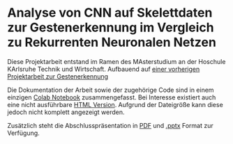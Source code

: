 # Analyse von CNN auf Skelettdaten zur Gestenerkennung im Vergleich zu Rekurrenten Neuronalen Netzen

Diese Projektarbeit entstand im Ramen des MAsterstudium an der Hoschule KArlsruhe Technik und Wirtschaft.
Aufbauend auf [einer vorherigen Projektarbeit zur Gestenerkennung](https://github.com/Pol-Zeimet/Gestenerkennung_Projektarbeit_1)

Die Dokumentation der Arbeit sowie der zugehörige Code sind in einem einzigen [Colab Notebook](./notebooks/ModelTraining.ipynb) zusammengefasst.
Bei Interesse existiert auch eine nicht ausführbare [HTML Version](./ModelTraining.html). Aufgrund der Dateigröße kann diese jedoch nicht komplett angezeigt werden.

Zusätzlich steht die Abschlusspräsentation in [PDF](./Projektarbeit_Präsentation.pdf) und [.pptx](./Projektarbeit_Präsentation.pptx) Format zur Verfügung.
